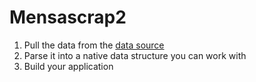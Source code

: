 # Mensascrap2

1. Pull the data from the [data source](https://gahliadhbw.github.io/mensascrap/master.json)
2. Parse it into a native data structure you can work with
3. Build your application
